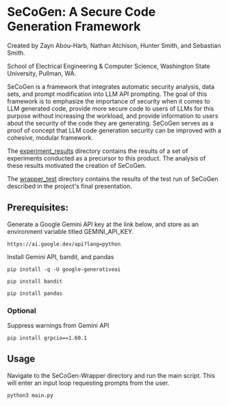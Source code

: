 # SeCoGen: A Secure Code Generation Framework

Created by Zayn Abou-Harb, Nathan Atchison, Hunter Smith, and Sebastian Smith.

School of Electrical Engineering & Computer Science, Washington State University, Pullman, WA.

SeCoGen is a framework that integrates automatic security analysis, data sets, and prompt modification into LLM API prompting. The goal of this framework is to emphasize the importance of security when it comes to LLM generated code, provide more secure code to users of LLMs for this purpose without increasing the workload, and provide information to users about the security of the code they are generating. SeCoGen serves as a proof of concept that LLM code generation security can be improved with a cohesive, modular framework.

The [experiment_results](https://github.com/NSAtchison/SeCoGen-Wrapper/tree/main/experiment_results) directory contains the results of a set of experiments conducted as a precursor to this product. The analysis of these results motivated the creation of SeCoGen.

The [wrapper_test](https://github.com/NSAtchison/SeCoGen-Wrapper/tree/main/wrapper_Test) directory contains the results of the test run of SeCoGen described in the project's final presentation.

## Prerequisites:
Generate a Google Gemini API key at the link below, and store as an environment variable titled GEMINI_API_KEY.

```
https://ai.google.dev/api?lang=python
```

Install Gemini API, bandit, and pandas

```
pip install -q -U google-generativeai
```

```
pip install bandit
```

```
pip install pandas
```

### Optional
Suppress warnings from Gemini API
```
pip install grpcio==1.60.1
```

## Usage

Navigate to the SeCoGen-Wrapper directory and run the main script. This will enter an input loop requesting prompts from the user.
```
python3 main.py
```
